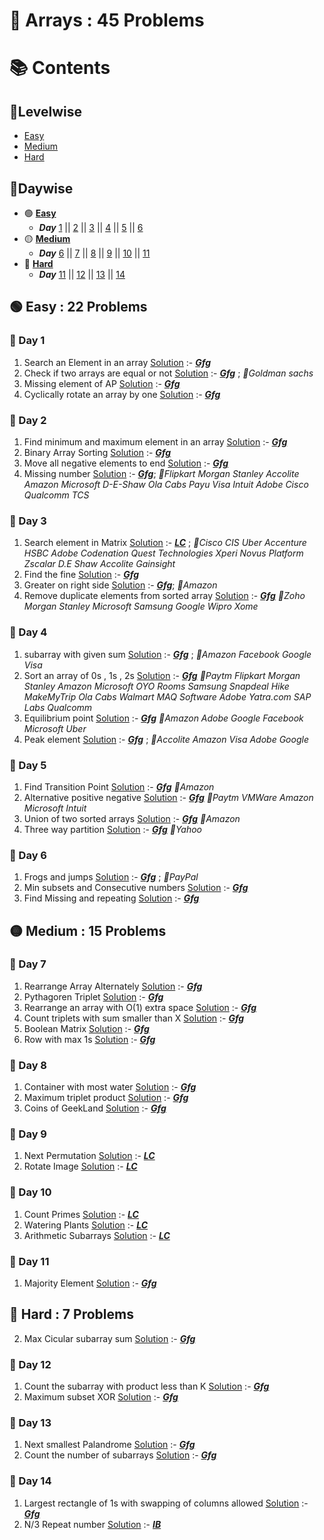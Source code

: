 # 📌 Arrays : 45 Problems

# 📚 Contents 
## 🔹Levelwise
- [Easy](#easy)
- [Medium](#medium)
- [Hard](#hard)
## 🔹Daywise
 - 🟢 **[Easy](#easy)**
   - ***Day*** [1](#day-1) || [2](#day-2) || [3](#day-3) || [4](#day-4) || [5](#day-5) || [6](#day-6) 
- 🟡 **[Medium](#medium)**
  - ***Day*** [6](#day-6) || [7](#day-7) || [8](#day-8) || [9](#day-9) || [10](#day-10) || [11](#day-11)
- 🔴 **[Hard](#hard)**
  - ***Day*** [11](#day-11) || [12](#day-12) || [13](#day-13) || [14](#day-14)
## 🟢 Easy : 22 Problems

### 📅 Day 1

1. Search an Element in an array [Solution](./Easy/Search_an_Element_in_an_array.cpp) :- ***[Gfg](https://www.geeksforgeeks.org/problems/search-an-element-in-an-array-1587115621/1?page=1&difficulty%255B%255D=-1&category%255B%255D=Arrays&sortBy=submissions)***
2. Check if two arrays are equal or not [Solution](./Easy/Check_if_two_arrays_are_equal_or_not.cpp) :- ***[Gfg](https://www.geeksforgeeks.org/problems/check-if-two-arrays-are-equal-or-not3847/1?page=1&difficulty%255B%255D=-1&category%255B%255D=Arrays&sortBy=submissions)*** ; _💼Goldman sachs_
3. Missing element of AP [Solution](./Easy/Missing_element_of_AP.cpp) :- ***[Gfg](https://www.geeksforgeeks.org/problems/missing-element-of-ap2228/1?page=2&difficulty%255B%255D=0&status%255B%255D=solved&category%255B%255D=Arrays&sortBy=submissions)***
4. Cyclically rotate an array by one [Solution](./Easy/Cyclically_rotate_an_array_by_one.cpp) :- ***[Gfg](https://www.geeksforgeeks.org/problems/cyclically-rotate-an-array-by-one2614/1?page=1&difficulty%255B%255D=-1&category%255B%255D=Arrays&sortBy=submissions)***

### 📅 Day 2

1. Find minimum and maximum element in an array [Solution](./Easy/Find_minimum_and_maximum_element_in_an_array.cpp) :- ***[Gfg](https://www.geeksforgeeks.org/problems/find-minimum-and-maximum-element-in-an-array4428/1?page=1&difficulty%255B%255D=-1&category%255B%255D=Arrays&sortBy=submissions)***
2. Binary Array Sorting [Solution](./Easy/Binary_Array_Sorting.cpp) :- ***[Gfg](https://www.geeksforgeeks.org/problems/binary-array-sorting-1587115620/1?page=1&difficulty%255B%255D=-1&category%255B%255D=Arrays&sortBy=submissions)***
3. Move all negative elements to end [Solution](./Easy/Move_all_negative_elements_to_end.cpp) :- ***[Gfg](https://www.geeksforgeeks.org/problems/move-all-negative-elements-to-end1813/1?page=2&difficulty%255B%255D=0&category%255B%255D=Arrays&sortBy=submissions)***
4. Missing number [Solution](./Easy/Missing_number.cpp) :- ***[Gfg](https://www.geeksforgeeks.org/problems/missing-number-in-array1416/1)***; _💼Flipkart Morgan Stanley Accolite Amazon Microsoft D-E-Shaw Ola Cabs Payu Visa Intuit Adobe Cisco Qualcomm TCS_

### 📅 Day 3
1. Search element in Matrix [Solution](./Easy/Search_element_in_Matrix.cpp) :- ***[LC](https://leetcode.com/problems/search-a-2d-matrix/)*** ; _💼Cisco CIS Uber Accenture HSBC Adobe Codenation Quest Technologies Xperi Novus Platform Zscalar D.E Shaw Accolite Gainsight_
2. Find the fine [Solution](./Easy/Find_the_fine.cpp) :- ***[Gfg](https://www.geeksforgeeks.org/problems/find-the-fine4353/1?page=3&difficulty%255B%255D=-1&category%255B%255D=Arrays&sortBy=submissions)***
3. Greater on right side [Solution](./Easy/Greater_on_right_side.cpp) :- ***[Gfg](https://www.geeksforgeeks.org/problems/greater-on-right-side4305/1?page=3&difficulty%255B%255D=-1&category%255B%255D=Arrays&sortBy=submissions)***; _💼Amazon_
4. Remove duplicate elements from sorted array [Solution](./Easy/Remove_duplicate_elements_from_sorted_array.cpp) :- ***[Gfg](https://www.geeksforgeeks.org/problems/remove-duplicate-elements-from-sorted-array/1?page=1&difficulty%255B%255D=0&category%255B%255D=Arrays&sortBy=submissions)*** _💼Zoho Morgan Stanley Microsoft Samsung Google Wipro Xome_

### 📅 Day 4
1. subarray with given sum [Solution](./Easy/subarray_with_given_sum.cpp) :- ***[Gfg](https://www.geeksforgeeks.org/problems/subarray-with-given-sum-1587115621/1?page=1&difficulty%255B%255D=0&category%255B%255D=Arrays&sortBy=submissions)*** ; _💼Amazon Facebook Google Visa_
2. Sort an array of 0s , 1s , 2s [Solution](./Easy/Sort_an_array_of_0s_1s_2s.cpp) :- ***[Gfg](https://www.geeksforgeeks.org/problems/sort-an-array-of-0s-1s-and-2s4231/1?page=1&difficulty%255B%255D=0&category%255B%255D=Arrays&sortBy=submissions)*** _💼Paytm Flipkart Morgan Stanley Amazon Microsoft OYO Rooms Samsung Snapdeal Hike MakeMyTrip Ola Cabs Walmart MAQ Software Adobe Yatra.com SAP Labs Qualcomm_
3. Equilibrium point [Solution](./Easy/Equilibrium_point.cpp) :- ***[Gfg](https://www.geeksforgeeks.org/problems/equilibrium-point-1587115620/1?page=1&difficulty%255B%255D=0&category%255B%255D=Arrays&sortBy=submissions)***  _💼Amazon Adobe Google Facebook Microsoft Uber_
4. Peak element [Solution](./Easy/Peak_element.cpp) :- ***[Gfg](https://www.geeksforgeeks.org/problems/peak-element/1?page=1&difficulty%255B%255D=0&category%255B%255D=Arrays&sortBy=submissions)*** ; _💼Accolite Amazon Visa Adobe Google_

### 📅 Day 5
1. Find Transition Point [Solution](./Easy/Find_Transition_Point.cpp) :- ***[Gfg](https://www.geeksforgeeks.org/problems/find-transition-point-1587115620/1?page=1&difficulty%255B%255D=0&category%255B%255D=Arrays&sortBy=submissions)*** _💼Amazon_
2. Alternative positive negative [Solution](./Easy/Alternative_positive_negative.cpp) :- ***[Gfg](https://www.geeksforgeeks.org/problems/array-of-alternate-ve-and-ve-nos1401/1?page=2&difficulty%255B%255D=0&category%255B%255D=Arrays&sortBy=submissions)*** _💼Paytm VMWare Amazon Microsoft Intuit_
3. Union of two sorted arrays [Solution](./Easy/Union_of_two_sorted_arrays.cpp) :- ***[Gfg](https://www.geeksforgeeks.org/problems/union-of-two-sorted-arrays-1587115621/1?page=2&difficulty%255B%255D=0&category%255B%255D=Arrays&sortBy=submissions)*** _💼Amazon_
4. Three way partition [Solution](./Easy/Three_way_partition.cpp) :- ***[Gfg](https://www.geeksforgeeks.org/problems/three-way-partitioning/1?page=2&difficulty%255B%255D=0&category%255B%255D=Arrays&sortBy=submissions)*** _💼Yahoo_

### 📅 Day 6
1. Frogs and jumps [Solution](./Easy/Frogs_and_jumps.cpp) :- ***[Gfg](https://www.geeksforgeeks.org/problems/frogs-and-jumps--170647/1)*** ; _💼PayPal_
2. Min subsets and Consecutive numbers [Solution](./Easy/Min_subsets_and_Consecutive_numbers.cpp) :- ***[Gfg](https://practice.geeksforgeeks.org/problems/min-subsets-with-consecutive-numbers0601/1?page=3&difficulty%5B%5D=0&status%5B%5D=solved&category%5B%5D=Arrays&sortBy=submissions)***
3. Find Missing and repeating [Solution](./Easy/Find_Missing_and_repeating.cpp) :- ***[Gfg](https://www.geeksforgeeks.org/problems/find-missing-and-repeating2512/1?page=1&difficulty%255B%255D=1&category%255B%255D=Arrays&sortBy=submissions)***
## 🟡 Medium : 15 Problems
### 📅 Day 7
1. Rearrange Array Alternately [Solution](./Medium/Rearrange_Array_Alternately.cpp) :- ***[Gfg](https://www.geeksforgeeks.org/problems/-rearrange-array-alternately-1587115620/1?page=1&difficulty%255B%255D=1&category%255B%255D=Arrays&sortBy=submissions)***
2. Pythagoren Triplet [Solution](./Medium/Pythagoren_Triplet.cpp) :- ***[Gfg](https://www.geeksforgeeks.org/problems/pythagorean-triplet3018/1?page=2&difficulty%255B%255D=1&category%255B%255D=Arrays&sortBy=submissions)***
3. Rearrange an array with O(1) extra space [Solution](./Medium/Rearrange_an_array_with_O_1_extra_space.cpp) :- ***[Gfg](https://practice.geeksforgeeks.org/problems/rearrange-an-array-with-o1-extra-space3142/1?page=2&difficulty%5B%5D=1&category%5B%5D=Arrays&sortBy=submissions)***
4. Count triplets with sum smaller than X [Solution](./Medium/Count_triplets_with_sum_smaller_than_X.cpp) :- ***[Gfg](https://www.geeksforgeeks.org/problems/count-triplets-with-sum-smaller-than-x5549/1?page=2&difficulty%255B%255D=1&category%255B%255D=Arrays&sortBy=submissions)***
5. Boolean Matrix [Solution](./Medium/Boolean_Matrix.cpp) :- ***[Gfg](https://www.geeksforgeeks.org/problems/boolean-matrix-problem-1587115620/1?page=3&difficulty%255B%255D=1&category%255B%255D=Arrays&sortBy=submissions)***
6. Row with max 1s [Solution](./Medium/Row_with_max_1s.cpp) :- ***[Gfg](https://www.geeksforgeeks.org/problems/row-with-max-1s0023/1)***

### 📅 Day 8
1. Container with most water [Solution](./Medium/Container_with_most_water.cpp) :- ***[Gfg](https://www.geeksforgeeks.org/problems/container-with-most-water0535/1?page=4&difficulty%255B%255D=1&category%255B%255D=Arrays&sortBy=submissions)***
2. Maximum triplet product [Solution](./Medium/Maximum_triplet_product.cpp) :- ***[Gfg](https://www.geeksforgeeks.org/problems/maximum-triplet-product--170647/1)***
3. Coins of GeekLand [Solution](./Medium/Coins_of_GeekLand.cpp) :- ***[Gfg](https://practice.geeksforgeeks.org/problems/257a9e27fb3e58255622c8dcb06e0919cc1c6c11/1?page=7&difficulty%5B%5D=1&category%5B%5D=Arrays&sortBy=submissions)***

### 📅 Day 9 
1. Next Permutation [Solution](./Medium/Next_Permutation.cpp) :- ***[LC](https://leetcode.com/problems/next-permutation/)***
2. Rotate Image [Solution](./Medium/Rotate_Image.cpp) :- ***[LC](https://leetcode.com/problems/rotate-image/)***

### 📅 Day 10
1. Count Primes [Solution](./Medium/Count_Primes.cpp) :- ***[LC](https://leetcode.com/problems/count-primes/)***
2. Watering Plants [Solution](./Medium/Watering_Plants.cpp) :- ***[LC](https://leetcode.com/problems/watering-plants/)***
3. Arithmetic Subarrays [Solution](./Medium/Arithmetic_Subarrays.cpp) :- ***[LC](https://leetcode.com/problems/arithmetic-subarrays)***

### 📅 Day 11
1. Majority Element [Solution](./Medium/Majority_Element.cpp) :- ***[Gfg](https://www.geeksforgeeks.org/majority-element/)***

## 🔴 Hard : 7 Problems
2. Max Cicular subarray sum [Solution](./Hard/Max_Cicular_subarray_sum.cpp) :- ***[Gfg](https://practice.geeksforgeeks.org/problems/max-circular-subarray-sum-1587115620/1?page=1&difficulty%5B%5D=2&category%5B%5D=Arrays&sortBy=submissions)***

### 📅 Day 12
1. Count the subarray with product less than K [Solution](./Hard/Count_the_subarray_with_product_less_than_K.cpp) :- ***[Gfg](https://www.geeksforgeeks.org/problems/count-the-subarrays-having-product-less-than-k1708/1?page=1&difficulty%255B%255D=2&category%255B%255D=Arrays&sortBy=submissions)***
2. Maximum subset XOR [Solution](./Hard/Maximum_subset_XOR.cpp) :- ***[Gfg](https://www.geeksforgeeks.org/problems/maximum-subset-xor/1?page=1&difficulty%255B%255D=2&category%255B%255D=Arrays&sortBy=submissions)***

### 📅 Day 13
1. Next smallest Palandrome [Solution](./Hard/Next_smallest_Palindrome.cpp) :- ***[Gfg](https://www.geeksforgeeks.org/problems/next-smallest-palindrome4740/1?page=1&difficulty%255B%255D=2&category%255B%255D=Arrays&sortBy=submissions)***
2. Count the number of subarrays [Solution](./Hard/Count_the_number_of_subarrays.cpp) :- ***[Gfg](https://www.geeksforgeeks.org/problems/count-the-number-of-subarrays/1?page=1&difficulty%255B%255D=2&category%255B%255D=Arrays&sortBy=submissions)***

### 📅 Day 14
1. Largest rectangle of 1s with swapping of columns allowed [Solution](./Hard/Largest_rectangle_of_1s_with_swapping_of_columns_allowed.cpp) :- ***[Gfg](https://www.geeksforgeeks.org/problems/find-the-largest-rectangle-of-1s-with-swapping-of-columns-allowed0243/1?page=1&difficulty%255B%255D=2&category%255B%255D=Arrays&sortBy=submissions)***
2. N/3 Repeat number [Solution](./Hard/N_3_Repeat_number.cpp) :- ***[IB](https://www.interviewbit.com/problems/n3-repeat-number/)***